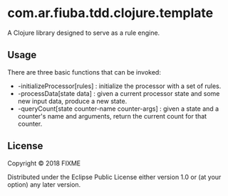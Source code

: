 # com.ar.fiuba.tdd.clojure.template

A Clojure library designed to serve as a rule engine.

## Usage

There are three basic functions that can be invoked:

* -initializeProcessor[rules] : initialize the processor with a set of rules.
* -processData[state data] : given a current processor state and some new input data, produce a new state.
* -queryCount[state counter-name counter-args] : given a state and a counter's name and arguments, return the current count for that counter.

## License

Copyright © 2018 FIXME

Distributed under the Eclipse Public License either version 1.0 or (at
your option) any later version.
